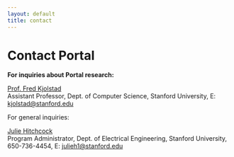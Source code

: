 ```yaml
---
layout: default
title: contact
---
```


# Contact Portal

<b>For inquiries about Portal research:</b>
 
<a href="https://profiles.stanford.edu/fredrik-kjoelstad/">Prof. Fred Kjolstad</a> <br/>
Assistant Professor,
Dept. of Computer Science, Stanford University,
E: kjolstad@stanford.edu
 
For general inquiries:
 
<a href="https://profiles.stanford.edu/intranet/julie-hitchcock/">Julie Hitchcock</a> <br/>
Program Administrator,
Dept. of Electrical Engineering, Stanford University,
650-736-4454,
E: julieh1@stanford.edu
